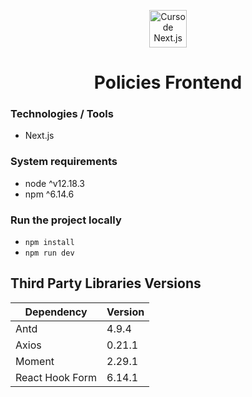 <p align="center">
  <a href="https://platzi.com/cursos/next-2020/" target="_blank">
    <img alt="Curso de Next.js" src="https://static.platzi.com/media/achievements/badge-nextjs-2259fc68-f86b-486e-bc09-95311a887985.png" width="60" />
  </a>
</p>
<h1 align="center">
  Policies Frontend
</h1>

### Technologies / Tools

- Next.js

### System requirements

- node ^v12.18.3
- npm ^6.14.6

### Run the project locally

- `npm install`
- `npm run dev`

## Third Party Libraries Versions

| Dependency      | Version |
| --------------- | ------- |
| Antd            | 4.9.4   |
| Axios           | 0.21.1  |
| Moment          | 2.29.1  |
| React Hook Form | 6.14.1  |
